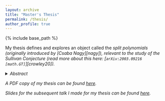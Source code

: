 ```yaml
---
layout: archive
title: "Master's Thesis"
permalink: /thesis/
author_profile: true
---
```


{% include base_path %}

My thesis defines and explores an object called the <em>split polynomials<em> (originally introduced by [Csaba Nagy][nagy]),
relevant to the study of the Sullivan Conjecture (read more about this here: [`arXiv:2003.09216 [math.GT]`][crowley20]).

<details>
<summary>Abstract</summary>
The Sullivan Conjecture posits the existence of complete intersections that,
while distinct as complex manifolds, share the same underlying smooth structure.
In order to study these complete intersections, we rely on an associated normal map,
which is the data maps of the form $\gamma \to \gamma^{\otimes d}$, where $\gamma$ is a line bundle.
We define the <em>split polynomial space<em>, a monoid under composition formed by polynomials
of the form $z \mapsto z^d$ on a one-dimensional subspace of a complex vector space.
A <em>split polynomial<em> serves as a basic model for the behaviour observed on each fibre of the normal map.
We then explore the structure of this split polynomial space and its quotient under the unitary group action,
which we denote as the $\mathcal A$-space. While not the primary objective,
we hope that we may gather evidence supporting the veracity of the
Sullivan Conjecture through the study of these spaces.
</details>

A PDF copy of my thesis can be found [here][thesis].

Slides for the subsequent talk I made for my thesis can be found [here][slides].

[thesis]: /files/thesis.pdf
[slides]: /files/thesis-slides.pdf